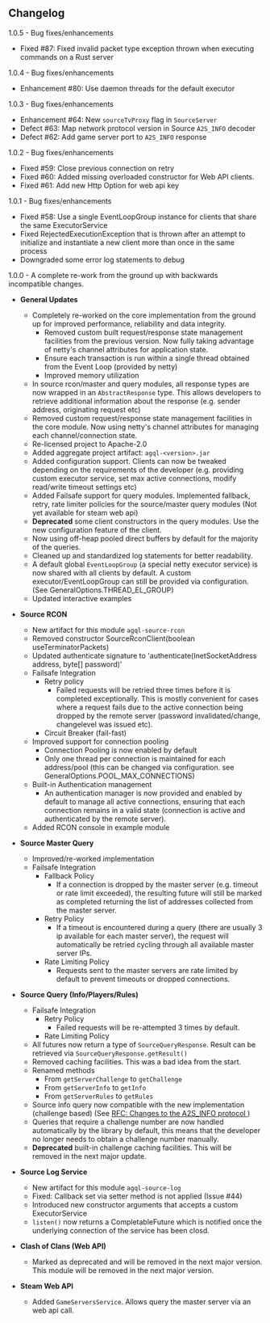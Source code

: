Changelog
-------------
1.0.5 - Bug fixes/enhancements

- Fixed #87: Fixed invalid packet type exception thrown when executing commands on a Rust server

1.0.4 - Bug fixes/enhancements

- Enhancement #80: Use daemon threads for the default executor

1.0.3 - Bug fixes/enhancements

- Enhancement #64: New `sourceTvProxy` flag in `SourceServer`
- Defect #63: Map network protocol version in Source `A2S_INFO` decoder
- Defect #62: Add game server port to `A2S_INFO` response

1.0.2 - Bug fixes/enhancements

- Fixed #59: Close previous connection on retry
- Fixed #60: Added missing overloaded constructor for Web API clients.
- Fixed #61: Add new Http Option for web api key

1.0.1 - Bug fixes/enhancements

- Fixed #58: Use a single EventLoopGroup instance for clients that share the same ExecutorService
- Fixed RejectedExecutionException that is thrown after an attempt to initialize and instantiate a new client more than once in the same process
- Downgraded some error log statements to debug

1.0.0 - A complete re-work from the ground up with backwards incompatible changes.

- **General Updates**
    - Completely re-worked on the core implementation from the ground up for improved performance, reliability and data integrity.
        - Removed custom built request/response state management facilities from the previous version. Now fully taking advantage of netty's channel attributes for application state.
        - Ensure each transaction is run within a single thread obtained from the Event Loop (provided by netty)
        - Improved memory utilization
    - In source rcon/master and query modules, all response types are now wrapped in an `AbstractResponse` type. This allows developers to retrieve additional information about the response (e.g. sender address, originating request etc)
    - Removed custom request/response state management facilities in the core module. Now using netty's channel attributes for managing each channel/connection state.
    - Re-licensed project to Apache-2.0
    - Added aggregate project artifact: `agql-<version>.jar`
    - Added configuration support. Clients can now be tweaked depending on the requirements of the developer (e.g. providing custom executor service, set max active connections, modify read/write timeout settings etc)
    - Added Failsafe support for query modules. Implemented fallback, retry, rate limiter policies for the source/master query modules (Not yet available for steam web api)
    - **Deprecated** some client constructors in the query modules. Use the new configuration feature of the client.
    - Now using off-heap pooled direct buffers by default for the majority of the queries.
    - Cleaned up and standardized log statements for better readability.
    - A default global `EventLoopGroup` (a special netty executor service) is now shared with all clients by default. A custom executor/EventLoopGroup can still be provided via configuration. (See GeneralOptions.THREAD_EL_GROUP)
    - Updated interactive examples

- **Source RCON**
    - New artifact for this module `agql-source-rcon`
    - Removed constructor SourceRconClient(boolean useTerminatorPackets)
    - Updated authenticate signature to 'authenticate(InetSocketAddress address, byte[] password)'
    - Failsafe Integration
        - Retry policy
            - Failed requests will be retried three times before it is completed exceptionally. This is mostly convenient for cases where a request fails due to the active connection being dropped by the remote server (password invalidated/change, changelevel was issued etc).
        - Circuit Breaker (fail-fast)
    - Improved support for connection pooling
        - Connection Pooling is now enabled by default
        - Only one thread per connection is maintained for each address/pool (this can be changed via configuration. see GeneralOptions.POOL_MAX_CONNECTIONS)
    - Built-in Authentication management
        - An authentication manager is now provided and enabled by default to manage all active connections, ensuring that each connection remains in a valid state (connection is active and authenticated by the remote server).
    - Added RCON console in example module

- **Source Master Query**
    - Improved/re-worked implementation
    - Failsafe Integration
        - Fallback Policy
            - If a connection is dropped by the master server (e.g. timeout or rate limit exceeded), the resulting future will still be marked as completed returning the list of addresses collected from the master server.
        - Retry Policy
            - If a timeout is encountered during a query (there are usually 3 ip available for each master server), the request will automatically be retried cycling through all available master server IPs.
        - Rate Limiting Policy
            - Requests sent to the master servers are rate limited by default to prevent timeouts or dropped connections.

- **Source Query (Info/Players/Rules)**
    - Failsafe Integration
        - Retry Policy
            - Failed requests will be re-attempted 3 times by default.
        - Rate Limiting Policy
    - All futures now return a type of `SourceQueryResponse`. Result can be retrieved via `SourceQueryResponse.getResult()`
    - Removed caching facilities. This was a bad idea from the start.
    - Renamed methods
        - From `getServerChallenge` to `getChallenge`
        - From `getServerInfo` to `getInfo`
        - From `getServerRules` to `getRules`
    - Source info query now compatible with the new implementation (challenge based) (See [RFC: Changes to the A2S_INFO protocol ](https://steamcommunity.com/discussions/forum/14/2989789048633291344/))
    - Queries that require a challenge number are now handled automatically by the library by default, this means that the developer no longer needs to obtain a challenge number manually.
    - **Deprecated** built-in challenge caching facilities. This will be removed in the next major update.

- **Source Log Service**
    - New artifact for this module `agql-source-log`
    - Fixed: Callback set via setter method is not applied (Issue #44)
    - Introduced new constructor arguments that accepts a custom ExecutorService
    - `listen()` now returns a CompletableFuture which is notified once the underlying connection of the service has been closd.

- **Clash of Clans (Web API)**
    - Marked as deprecated and will be removed in the next major version. This module will be removed in the next major version.

- **Steam Web API**
    - Added `GameServersService`. Allows query the master server via an web api call. 
